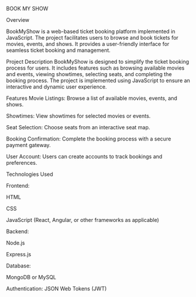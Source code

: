 BOOK MY SHOW

Overview

BookMyShow is a web-based ticket booking platform implemented in JavaScript. The project facilitates users to browse and book tickets for movies, events, and shows. It provides a user-friendly interface for seamless ticket booking and management.

Project Description
BookMyShow is designed to simplify the ticket booking process for users. It includes features such as browsing available movies and events, viewing showtimes, selecting seats, and completing the booking process. The project is implemented using JavaScript to ensure an interactive and dynamic user experience.

Features
Movie Listings: Browse a list of available movies, events, and shows.

Showtimes: View showtimes for selected movies or events.


Seat Selection: Choose seats from an interactive seat map.


Booking Confirmation: Complete the booking process with a secure payment gateway.


User Account: Users can create accounts to track bookings and preferences.


Technologies Used


Frontend:


HTML


CSS


JavaScript (React, Angular, or other frameworks as applicable)


Backend:


Node.js


Express.js


Database:


MongoDB or MySQL


Authentication:
JSON Web Tokens (JWT)
